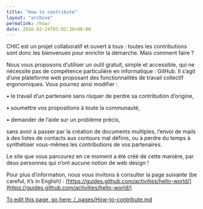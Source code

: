```yaml
---
title: "How to contribute"
layout: "archive"
permalink: /how/
date: 2016-02-24T03:02:20+00:00
---
```


CHIC est un projet collaboratif et ouvert à tous : toutes les contributions sont donc les bienvenues pour enrichir la démarche.  Mais comment faire ? 

Nous vous proposons d’utiliser un outil gratuit, simple et accessible, qui ne nécessite pas de compétence particulière en informatique : GitHub. 
Il s’agit d’une plateforme web proposant des fonctionnalités de travail collectif ergonomiques. Vous pourrez ainsi modifier :

•	le travail d’un partenaire sans risquer de perdre sa contribution d’origine,

•	soumettre vos propositions à toute la communauté,

•	demander de l’aide sur un problème précis,

sans avoir à passer par la création de documents multiples, l’envoi de mails à des listes de contacts aux contours mal définis, ou à perdre du temps à synthétiser vous-mêmes les contributions de vos partenaires.

Le site que vous parcourez en ce moment a été créé de cette manière, par deux personnes qui n’ont aucune notion de web design !

Pour plus d’information, nous vous invitons à consulter la page suivante (be careful, it’s in English) :
[https://guides.github.com/activities/hello-world/](https://guides.github.com/activities/hello-world/)

[To edit this page, go here: /_pages/How-to-contribute.md](https://github.com/chic-europecreative/chic-europecreative.github.io/blob/master/_pages/How-to-contribute.md)
